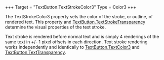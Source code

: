 +++
Target = "TextButton.TextStrokeColor3"
Type = Color3
+++

The TextStrokeColor3 property sets the color of the stroke, or outline, of rendered text. This property and [TextButton.TextStrokeTransparency](https://developer.roblox.com/api-reference/property/TextButton/TextStrokeTransparency) determine the visual properties of the text stroke.Text stroke is rendered before normal text and is simply 4 renderings of the same text in +/- 1 pixel offsets in each direction. Text stroke rendering works independently and identically to [TextButton.TextColor3](https://developer.roblox.com/api-reference/property/TextButton/TextColor3) and [TextButton.TextTransparency](https://developer.roblox.com/api-reference/property/TextButton/TextTransparency).